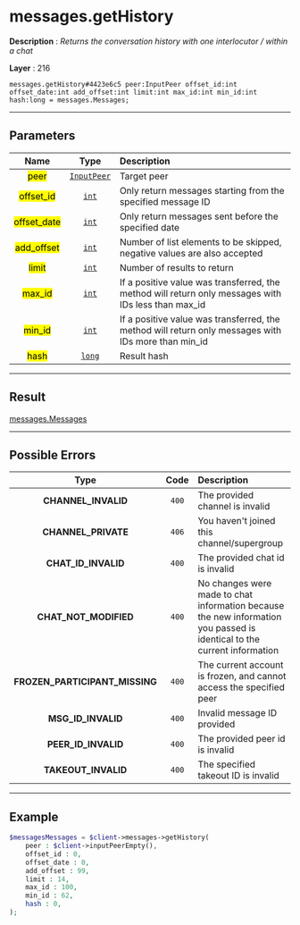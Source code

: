# messages.getHistory

**Description** : *Returns the conversation history with one interlocutor / within a chat*

**Layer** : 216

```tl
messages.getHistory#4423e6c5 peer:InputPeer offset_id:int offset_date:int add_offset:int limit:int max_id:int min_id:int hash:long = messages.Messages;
```

---

## Parameters

| Name | Type | Description |
| :---: | :---: | :--- |
| <mark>peer</mark> | [`InputPeer`](type/InputPeer) | Target peer |
| <mark>offset_id</mark> | [`int`](type/int) | Only return messages starting from the specified message ID |
| <mark>offset_date</mark> | [`int`](type/int) | Only return messages sent before the specified date |
| <mark>add_offset</mark> | [`int`](type/int) | Number of list elements to be skipped, negative values are also accepted |
| <mark>limit</mark> | [`int`](type/int) | Number of results to return |
| <mark>max_id</mark> | [`int`](type/int) | If a positive value was transferred, the method will return only messages with IDs less than max_id |
| <mark>min_id</mark> | [`int`](type/int) | If a positive value was transferred, the method will return only messages with IDs more than min_id |
| <mark>hash</mark> | [`long`](type/long) | Result hash |

---

## Result

[messages.Messages](type/messages.Messages)

---

## Possible Errors

| Type | Code | Description |
| :---: | :---: | :--- |
| **CHANNEL_INVALID** | `400` | The provided channel is invalid |
| **CHANNEL_PRIVATE** | `406` | You haven't joined this channel/supergroup |
| **CHAT_ID_INVALID** | `400` | The provided chat id is invalid |
| **CHAT_NOT_MODIFIED** | `400` | No changes were made to chat information because the new information you passed is identical to the current information |
| **FROZEN_PARTICIPANT_MISSING** | `400` | The current account is frozen, and cannot access the specified peer |
| **MSG_ID_INVALID** | `400` | Invalid message ID provided |
| **PEER_ID_INVALID** | `400` | The provided peer id is invalid |
| **TAKEOUT_INVALID** | `400` | The specified takeout ID is invalid |

---

## Example

```php
$messagesMessages = $client->messages->getHistory(
	peer : $client->inputPeerEmpty(),
	offset_id : 0,
	offset_date : 0,
	add_offset : 99,
	limit : 14,
	max_id : 100,
	min_id : 62,
	hash : 0,
);
```